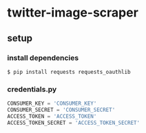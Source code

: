 # twitter-image-scraper

## setup

### install dependencies
```
$ pip install requests requests_oauthlib
```

### credentials.py
```Python
CONSUMER_KEY = 'CONSUMER_KEY'
CONSUMER_SECRET = 'CONSUMER_SECRET'
ACCESS_TOKEN = 'ACCESS_TOKEN'
ACCESS_TOKEN_SECRET = 'ACCESS_TOKEN_SECRET'
```
